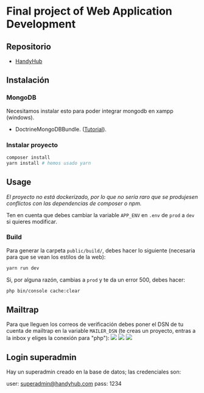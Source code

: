 # Final project of Web Application Development

## Repositorio

- [HandyHub](https://github.com/xio28/HandyHub)

## Instalación

### MongoDB

Necesitamos instalar esto para poder integrar mongodb en xampp (windows).

- DoctrineMongoDBBundle. ([Tutorial](https://www.doctrine-project.org/projects/doctrine-mongodb-bundle/en/4.4/installation.html#install-the-bundle-with-symfony-flex)).


### Instalar proyecto

```bash
composer install
yarn install # hemos usado yarn
``` 

## Usage

*El proyecto no está dockerizado, por lo que no sería raro que se produjesen conflictos con las dependencias de composer o npm.*

Ten en cuenta que debes cambiar la variable `APP_ENV` en `.env` de `prod` a `dev` si quieres modificar.

### Build
Para generar la carpeta `public/build/`, debes hacer lo siguiente (necesaria para que se vean los estilos de la web):

```bash
yarn run dev
```

Si, por alguna razón, cambias a `prod` y te da un error 500, debes hacer:

```bash
php bin/console cache:clear
```

## Mailtrap
Para que lleguen los correos de verificación debes poner el DSN de tu cuenta de mailtrap en la variable `MAILER_DSN` (te creas un proyecto, entras a la inbox y eliges la conexión para "php"):
![](https://hackmd.io/_uploads/H1rxfTfH3.png)
![](https://hackmd.io/_uploads/rkaIzpzBh.png)
![](https://hackmd.io/_uploads/HyfqzaMr2.png)


## Login superadmin
Hay un superadmin creado en la base de datos; las credenciales son:

user: superadmin@handyhub.com
pass: 1234
